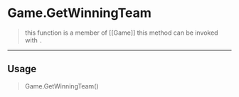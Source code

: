# Game.GetWinningTeam
> this function is a member of [[Game]]
> this method can be invoked with `.`
-----
## Usage
> Game.GetWinningTeam()
